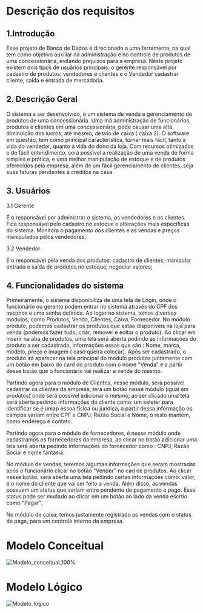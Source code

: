 <h1> Descrição dos requisitos </h1>


<h2> 1.Introdução </h2>

  Esse projeto de Banco de Dados é direcionado a uma ferramenta, na qual tem como
objetivo auxiliar na administração e no controle de produtos de uma concessionária,
evitando prejuízos para a empresa. Neste projeto existem dois tipos de usuários principais:
o gerente responsável por cadastro de produtos, vendedores e clientes e o Vendedor
cadastrar cliente, saída e entrada de mercadoria.

 <h2> 2. Descrição Geral </h2>
 
  O sistema a ser desenvolvido, é um sistema de venda e gerenciamento de produtos
de uma concessionária. Uma má administração de funcionários, produtos e clientes em uma
concessionária, pode causar uma alta diminuição dos lucros, até mesmo, desvio de caixa (
caixa 2). O software em questão, tem como principal característica, tornar mais fácil, tanto a
vida do vendedor, quanto a vida do dono da loja. Com recursos otimizados e de fácil
entendimento, será possível a realização de uma venda de forma simples e prática, e uma
melhor manipulação de estoque e de produtos oferecidos pela empresa, além de um fácil
gerenciamento de clientes, seja suas faturas pendentes à créditos na casa.

<h2> 3. Usuários </h2>

  3.1 Gerente
  
   É o responsável por administrar o sistema, os vendedores e os clientes. Fica
  responsável pelo cadastro no estoque e alterações mais específicas do sistema. Monitora o
  pagamento dos clientes e as vendas e preços manipulados pelos vendedores.
  
  3.2 Vendedor
  
   É o responsável pela venda dos produtos; cadastro de clientes; manipular entrada e
  saída de produtos no estoque; negociar valores;
  
  <h2> 4. Funcionalidades do sistema </h2>
  
   Primeiramente, o sistema disponibiliza de uma tela de Login, onde o funcionário ou gerente podem entrar no sistema através do CPF dos mesmos e uma senha definida.
Ao logar no sistema, temos diversos modulos, como Produtos, Venda, Clientes, Caixa, Fornecedor. No módulo produto, podemos cadastrar os produtos que estão disponiveis na loja para venda (podemos fazer tudo, criar, remover e editar o produto). Ao clicar em inserir na aba de produtos, uma tela será aberta pedindo as informações do produto a ser cadastrado, informações essas que são : Nome, marca, modelo, preço e imagem ( caso queira colocar). Após ser cadastrado, o produto irá aparecer na tela principal do modulo produtos juntamente com um botão em baixo do card do produto com o nome "Venda" é a partir desse botão que o funcionário vai realizar a venda do mesmo. 

  Partindo agora para o módulo de Clientes, nesse módulo, será possível cadastrar os clientes da empresa, terá um botão nesse módulo (igual em produtos) onde será possivel adicionar o mesmo, ao ser clicado uma tela será aberta pedindo informações do cliente como: um seleter para identificar se é umap essoa física ou juridica, a partir dessa informação os campos variam entre CPF e CNPJ, Razão Social e Nome, o resto mantém, como endereço e contato.

  Partindo agora para o módulo de fornecedores, é nesse módulo onde cadastramos os fornecedores da empresa, ao clicar no botão adicionar  uma tela será aberta pedindo informações do fornecedor como : CNPJ, Razão Social e nome fantasia.
  
  No módulo de vendas, teremos algumas informações que seram mostradas após o funcionário clicar no botão "Vender" no cad de produtos. Ao clicar nesse botão, será aberta uma tela pedindo certas informações como: valor, e o nome do cliente que vai ser feito a venda. Além disso, as vendas possuem um status que variam entre pendente de pagamento e pago. Esse status pode ser mudado ao clicar em um botão ao lado da venda escrtio como "Pagar".
  
  No módulo de caixa, temos justamente registrado as vendas com o status de paga, para um controle interno da empresa.
  
  <h1> Modelo Conceitual </h1> 
  
  ![Modelo_conceitual_100%](https://user-images.githubusercontent.com/73145524/203665676-3f307355-0ba7-439b-8a19-7f524c1aae85.png)
  
  <h1> Modelo Lógico </h1> 
  

  ![Modelo_logico](https://user-images.githubusercontent.com/73145524/203665740-111604dc-fdf7-4092-9f35-4f0152ebd67a.png)

